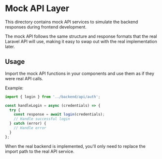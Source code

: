 
# Mock API Layer

This directory contains mock API services to simulate the backend responses during frontend development.

The mock API follows the same structure and response formats that the real Laravel API will use,
making it easy to swap out with the real implementation later.

## Usage

Import the mock API functions in your components and use them as if they were real API calls.

Example:
```typescript
import { login } from '../backend/api/auth';

const handleLogin = async (credentials) => {
  try {
    const response = await login(credentials);
    // Handle successful login
  } catch (error) {
    // Handle error
  }
};
```

When the real backend is implemented, you'll only need to replace the import path to the real API service.
